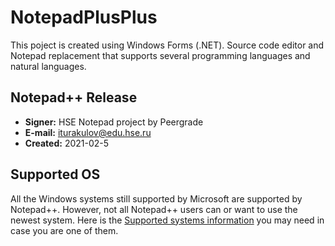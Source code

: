 # NotepadPlusPlus

This poject is created using Windows Forms (.NET). Source code
editor and Notepad replacement that supports several programming languages and
natural languages. 

Notepad++ Release
---------------------

- **Signer:** HSE Notepad project by Peergrade
- **E-mail:** iturakulov@edu.hse.ru
- **Created:** 2021-02-5




Supported OS
------------

All the Windows systems still supported by Microsoft are supported by Notepad++. However, not all Notepad++ users can or want to use the newest system. Here is the [Supported systems information](SUPPORTED_SYSTEM.md) you may need in case you are one of them.

